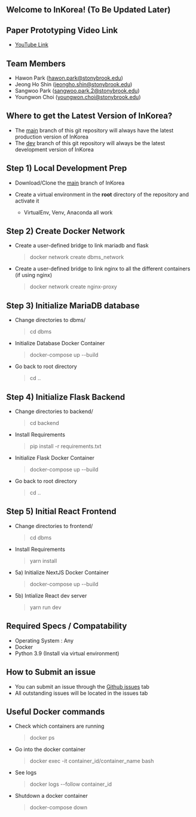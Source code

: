 ## Welcome to InKorea! (To Be Updated Later)

## Paper Prototyping Video Link
- [YouTube Link](https://youtu.be/tCOShCInpdI)


## Team Members
- Hawon Park (hawon.park@stonybrook.edu)
- Jeong Ho Shin (jeongho.shin@stonybrook.edu)
- Sangwoo Park (sangwoo.park.2@stonybrook.edu)
- Youngwon Choi (youngwon.choi@stonybrook.edu)

## Where to get the Latest Version of InKorea?
- The [main](https://github.com/hawonp/InKorea) branch of this git repository will always have the latest production version of InKorea
- The [dev](https://github.com/hawonp/InKorea/tree/dev) branch of this git repository will always be the latest development version of InKorea

## Step 1) Local Development Prep
- Download/Clone the [main](https://github.com/hawonp/InKorea) branch of InKorea

- Create a virtual environment in the **root** directory of the repository and activate it
  - VirtualEnv, Venv, Anaconda all work
## Step 2) Create Docker Network
- Create a user-defined bridge to link mariadb and flask
  > docker network create dbms_network
- Create a user-defined bridge to link nginx to all the different containers (if using nginx)
  > docker network create nginx-proxy
## Step 3) Initialize MariaDB database
- Change directories to dbms/
  > cd dbms

- Initialize Database Docker Container
  > docker-compose up --build

- Go back to root directory
  > cd ..

## Step 4) Initialize Flask Backend
- Change directories to backend/
  > cd backend

- Install Requirements
  > pip install -r requirements.txt

- Initialize Flask Docker Container
  > docker-compose up --build

- Go back to root directory
  > cd ..

## Step 5) Initial React Frontend
- Change directories to frontend/
  > cd dbms

- Install Requirements
  > yarn install

- 5a) Initialize NextJS Docker Container
  > docker-compose up --build

- 5b) Intialize React dev server
  > yarn run dev

## Required Specs / Compatability
 - Operating System : Any
 - Docker
 - Python 3.9 (Install via virtual environment)

## How to Submit an issue
 - You can submit an issue through the [Github issues](https://github.com/hawonp/InKorea/issues) tab
 - All outstanding issues will be located in the issues tab

## Useful Docker commands
 - Check which containers are running
    > docker ps

 - Go into the docker container
    > docker exec -it container_id/container_name bash

 - See logs
    > docker logs --follow container_id

 - Shutdown a docker container
    > docker-compose down
